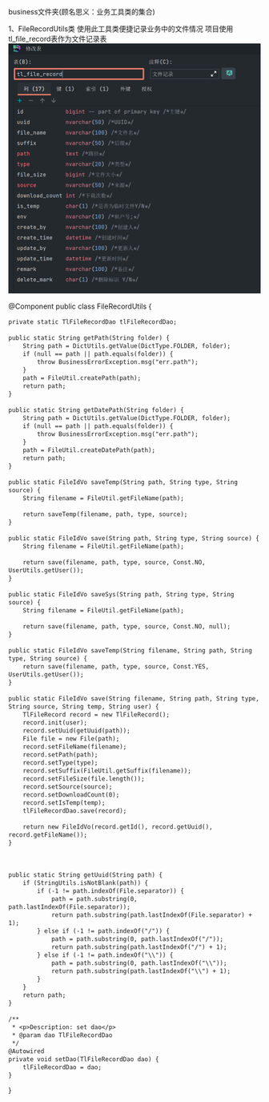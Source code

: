 business文件夹(顾名思义：业务工具类的集合)

1、FileRecordUtils类
使用此工具类便捷记录业务中的文件情况
项目使用tl_file_record表作为文件记录表
![img.png](../img/img1/5.png)

@Component
public class FileRecordUtils {

    private static TlFileRecordDao tlFileRecordDao;

    public static String getPath(String folder) {
        String path = DictUtils.getValue(DictType.FOLDER, folder);
        if (null == path || path.equals(folder)) {
            throw BusinessErrorException.msg("err.path");
        }
        path = FileUtil.createPath(path);
        return path;
    }

    public static String getDatePath(String folder) {
        String path = DictUtils.getValue(DictType.FOLDER, folder);
        if (null == path || path.equals(folder)) {
            throw BusinessErrorException.msg("err.path");
        }
        path = FileUtil.createDatePath(path);
        return path;
    }

    public static FileIdVo saveTemp(String path, String type, String source) {
        String filename = FileUtil.getFileName(path);

        return saveTemp(filename, path, type, source);
    }

    public static FileIdVo save(String path, String type, String source) {
        String filename = FileUtil.getFileName(path);

        return save(filename, path, type, source, Const.NO, UserUtils.getUser());
    }

    public static FileIdVo saveSys(String path, String type, String source) {
        String filename = FileUtil.getFileName(path);

        return save(filename, path, type, source, Const.NO, null);
    }

    public static FileIdVo saveTemp(String filename, String path, String type, String source) {
        return save(filename, path, type, source, Const.YES, UserUtils.getUser());
    }

    public static FileIdVo save(String filename, String path, String type, String source, String temp, String user) {
        TlFileRecord record = new TlFileRecord();
        record.init(user);
        record.setUuid(getUuid(path));
        File file = new File(path);
        record.setFileName(filename);
        record.setPath(path);
        record.setType(type);
        record.setSuffix(FileUtil.getSuffix(filename));
        record.setFileSize(file.length());
        record.setSource(source);
        record.setDownloadCount(0);
        record.setIsTemp(temp);
        tlFileRecordDao.save(record);

        return new FileIdVo(record.getId(), record.getUuid(), record.getFileName());
    }



    public static String getUuid(String path) {
        if (StringUtils.isNotBlank(path)) {
            if (-1 != path.indexOf(File.separator)) {
                path = path.substring(0, path.lastIndexOf(File.separator));
                return path.substring(path.lastIndexOf(File.separator) + 1);
            } else if (-1 != path.indexOf("/")) {
                path = path.substring(0, path.lastIndexOf("/"));
                return path.substring(path.lastIndexOf("/") + 1);
            } else if (-1 != path.indexOf("\\")) {
                path = path.substring(0, path.lastIndexOf("\\"));
                return path.substring(path.lastIndexOf("\\") + 1);
            }
        }
        return path;
    }

    /**
     * <p>Description: set dao</p>
     * @param dao TlFileRecordDao
     */
    @Autowired
    private void setDao(TlFileRecordDao dao) {
        tlFileRecordDao = dao;
    }

}
